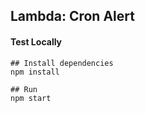 ## Lambda: Cron Alert

#### Test Locally
```
## Install dependencies
npm install

## Run
npm start
```
